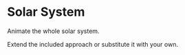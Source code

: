 # Solar System

Animate the whole solar system.

Extend the included approach or substitute it with your own.

